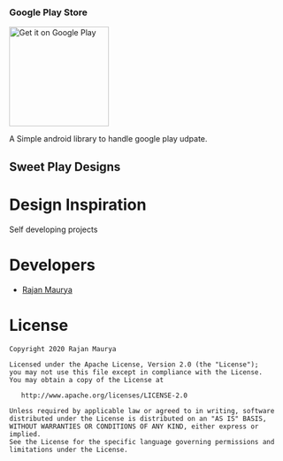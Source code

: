 ### Google Play Store
<a href='https://play.google.com/store/apps/details?id=com.github.sweet.play.update.demo'><img alt='Get it on Google Play'
src='https://play.google.com/intl/en_us/badges/images/generic/en_badge_web_generic.png' width='180'/></a>

 A Simple android library to handle google play udpate.

## Sweet Play Designs

# Design Inspiration

Self developing projects

# Developers

* [Rajan Maurya](https://github.com/therajanmaurya)

# License

```
Copyright 2020 Rajan Maurya

Licensed under the Apache License, Version 2.0 (the "License");
you may not use this file except in compliance with the License.
You may obtain a copy of the License at

   http://www.apache.org/licenses/LICENSE-2.0

Unless required by applicable law or agreed to in writing, software
distributed under the License is distributed on an "AS IS" BASIS,
WITHOUT WARRANTIES OR CONDITIONS OF ANY KIND, either express or implied.
See the License for the specific language governing permissions and
limitations under the License.

```



